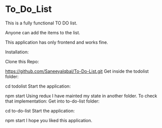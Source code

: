 # To_Do_List

This is a fully functional TO DO list.

Anyone can add the items to the list.

This application has only frontend and works fine.

Installation:

Clone this Repo:

https://github.com/SaneeyaIqbal/To-Do-List.git
Get inside the todolist folder:

cd todolist
Start the application:

npm start
Using redux I have mainted my state in another folder. To check that implementation: Get into to-do-list folder:

cd to-do-list
Start the application:

npm start
I hope you liked this application.
